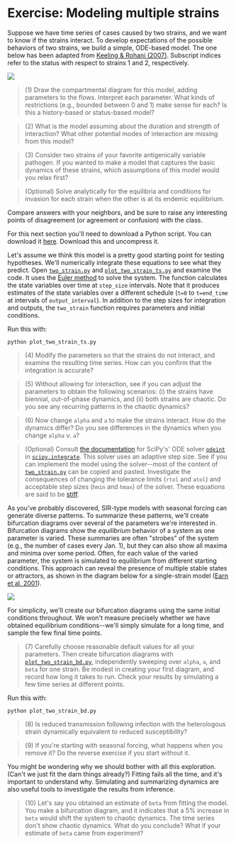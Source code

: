 # Exercise: Modeling multiple strains

Suppose we have time series of cases caused by two strains, and we want to know if the strains interact.
To develop expectations of the possible behaviors of two strains, we build a simple, ODE-based model.
The one below has been adapted from [Keeling & Rohani (2007)](http://homepages.warwick.ac.uk/~masfz/ModelingInfectiousDiseases/Chapter4/Program_4.1/index.html).
Subscript indices refer to the status with respect to strains 1 and 2, respectively.

![](../images/equations.png)

> (1) Draw the compartmental diagram for this model, adding parameters to the flows. Interpret each parameter. What kinds of restrictions (e.g., bounded between 0 and 1) make sense for each? Is this a history-based or status-based model?

> (2) What is the model assuming about the duration and strength of interaction? What other potential modes of interaction are missing from this model?

> (3) Consider two strains of your favorite antigenically variable pathogen. If you wanted to make a model that captures the basic dynamics of these strains, which assumptions of this model would you relax first?

> (Optional) Solve analytically for the equilibria and conditions for invasion for each strain when the other is at its endemic equilibrium.

Compare answers with your neighbors, and be sure to raise any interesting points of disagreement (or agreement or confusion) with the class.

For this next section you'll need to download a Python script. You can download it [here](https://github.com/trvrb/sismid/blob/master/models/exercise/exercise.zip?raw=true). Download this and uncompress it.

Let's assume we think this model is a pretty good starting point for testing hypotheses.
We'll numerically integrate these equations to see what they predict.
Open [`two_strain.py`](two-strain.py) and [`plot_two_strain_ts.py`](plot_two_strain_ts.py) and examine the code.
It uses the [Euler method](https://en.wikipedia.org/wiki/Euler_method) to solve the system.
The function calculates the state variables over time at `step_size` intervals.
Note that it produces estimates of the state variables over a different schedule (`t=0` to `t=end_time` at intervals of `output_interval`).
In addition to the step sizes for integration and outputs, the `two_strain` function requires parameters and initial conditions.

Run this with:

```
python plot_two_strain_ts.py
```

> (4) Modify the parameters so that the strains do not interact, and examine the resulting time series. How can you confirm that the integration is accurate?

> (5) Without allowing for interaction, see if you can adjust the parameters to obtain the following scenarios: (i) the strains have biennial, out-of-phase dynamics, and (ii) both strains are chaotic. Do you see any recurring patterns in the chaotic dynamics?

> (6) Now change `alpha` and `a` to make the strains interact. How do the dynamics differ? Do you see differences in the dynamics when you change `alpha` v. `a`?

> (Optional) Consult [the documentation](https://docs.scipy.org/doc/scipy/reference/generated/scipy.integrate.odeint.html) for SciPy's' ODE solver [`odeint`](http://docs.scipy.org/doc/scipy/reference/generated/scipy.integrate.odeint.html#scipy.integrate.odeint) in [`scipy.integrate`](http://docs.scipy.org/doc/scipy/reference/integrate.html). This solver uses an adaptive step size. See if you can implement the model using the solver--most of the content of [`two_strain.py`](two_strain.py) can be copied and pasted. Investigate the consequences of changing the tolerance limits (`rtol` and `atol`) and acceptable step sizes (`hmin` and `hmax`) of the solver. These equations are said to be [stiff](http://www.mathworks.com/company/newsletters/articles/stiff-differential-equations.html).

As you've probably discovered, SIR-type models with seasonal forcing can generate diverse patterns.
To summarize these patterns, we'll create bifurcation diagrams over several of the parameters we're interested in.
Bifurcation diagrams show the *equilibrium* behavior of a system as one parameter is varied.
These summaries are often "strobes" of the system (e.g., the number of cases every Jan. 1), but they can also show all maxima and minima over some period.
Often, for each value of the varied parameter, the system is simulated to equilibrium from different starting conditions.
This approach can reveal the presence of multiple stable states or attractors, as shown in the diagram below for a single-strain model ([Earn et al. 2001](http://www.sciencemag.org/cgi/pmidlookup?view=long&pmid=10650003)).

![](../images/earn_bd.jpg)

For simplicity, we'll create our bifurcation diagrams using the same initial conditions throughout.
We won't measure precisely whether we have obtained equilibrium conditions--we'll simply simulate for a long time, and sample the few final time points.

> (7) Carefully choose reasonable default values for all your parameters. Then create bifurcation diagrams with [`plot_two_strain_bd.py`](plot_two_strain_bd.py), independently sweeping over `alpha`, `a`, and `beta` for one strain. Be modest in creating your first diagram, and record how long it takes to run. Check your results by simulating a few time series at different points.

Run this with:

```
python plot_two_strain_bd.py
```

> (8) Is reduced transmission following infection with the heterologous strain dynamically equivalent to reduced susceptibility?

> (9) If you're starting with seasonal forcing, what happens when you remove it? Do the reverse exercise if you start without it.

You might be wondering why we should bother with all this exploration.
(Can't we just fit the darn things already?)
Fitting fails all the time, and it's important to understand why.
Simulating and summarizing dynamics are also useful tools to investigate the results from inference.

> (10) Let's say you obtained an estimate of `beta` from fitting the model. You make a bifurcation diagram, and it indicates that a 5% increase in `beta` would shift the system to chaotic dynamics. The time series don't show chaotic dynamics. What do you conclude? What if your estimate of `beta` came from experiment?
